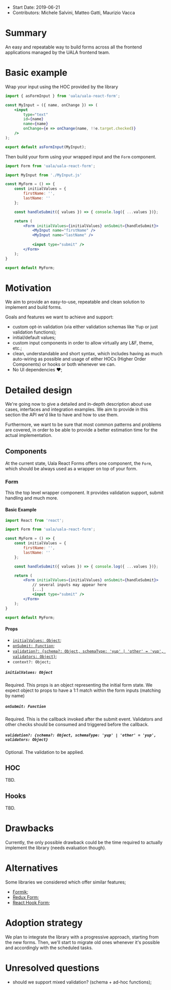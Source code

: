 - Start Date: 2019-06-21
- Contributors: Michele Salvini, Matteo Gatti, Maurizio Vacca

# Summary

An easy and repeatable way to build forms across all the frontend applications managed by the UALA frontend team.

# Basic example

Wrap your input using the HOC provided by the library

```jsx
import { asFormInput } from 'uala/uala-react-form';

const MyInput = ({ name, onChange }) => (
    <input
        type="text"
        id={name}
        name={name}
        onChange={e => onChange(name, !!e.target.checked)}
    />
);

export default asFormInput(MyInput);
```

Then build your form using your wrapped input and the `Form` component.

```jsx
import Form from 'uala/uala-react-form';

import MyInput from './MyInput.js'

const MyForm = () => {
    const initialValues = {
        firstName: '',
        lastName: ''
    };

    const handleSubmit({ values }) => { console.log({ ...values })};

    return (
        <Form initialValues={initialValues} onSubmit={handleSubmit}>
            <MyInput name="firstName" />
            <MyInput name="lastName" />
            
            <input type="submit" />
        </Form>
    );
}

export default MyForm;
```

# Motivation

We aim to provide an easy-to-use, repeatable and clean solution to implement and build forms.

Goals and features we want to achieve and support:

- custom opt-in validation (via either validation schemas like Yup or just validation functions);
- initial/default values;
- custom input components in order to allow virtually any L&F, theme, etc.;
- clean, understandable and short syntax, which includes having as much auto-wiring as possible and usage
of either HOCs (Higher Order Components) or hooks or both whenever we can.
- No UI dependencies :heart:;

# Detailed design

We're going now to give a detailed and in-depth description about use cases, interfaces and integration examples.
We aim to provide in this section the API we'd like to have and how to use them.

Furthermore, we want to be sure that most common patterns and problems are covered, in order to be able to provide
a better estimation time for the actual implementation.

## Components

At the current state, Uala React Forms offers one component, the `Form`, which should be always used as a wrapper on top of your form.

### Form

This the top level wrapper component. It provides validation support, submit handling and much more.

#### Basic Example

```jsx
import React from 'react';

import Form from 'uala/uala-react-form';

const MyForm = () => {
    const initialValues = {
        firstName: '',
        lastName: ''
    };

    const handleSubmit({ values }) => { console.log({ ...values })};

    return (
        <Form initialValues={initialValues} onSubmit={handleSubmit}>
            // several inputs may appear here
            [...]
            <input type="submit" />
        </Form>
    );
}

export default MyForm;
```
#### Props

- [`initialValues: Object`](#initialvalues-object);
- [`onSubmit: Function`](#onsubmit-function);
- [`validation?: {schema?: Object, schemaType: 'yup' | 'other' = 'yup', validators: Object}`](#validation-schema-object-schematype-yup--other--yup-validators-object);
- `context?: Object;`

##### `initialValues: Object`

Required. This props is an object representing the initial form state. We expect object to props to have a 1:1 match within the form inputs (matching by name)

##### `onSubmit: Function`

Required. This is the callback invoked after the submit event. Validators and other checks should be consumed and triggered before the callback.

##### `validation?: {schema?: Object, schemaType: 'yup' | 'other' = 'yup', validators: Object}`

Optional. The validation to be applied.

## HOC

TBD.

## Hooks

TBD.

# Drawbacks

Currently, the only possible drawback could be the time required to actually implement the library (needs evaluation though).

# Alternatives

Some libraries we considered which offer similar features;

- [Formik](https://jaredpalmer.com/formik/);
- [Redux Form](https://redux-form.com/8.2.2/);
- [React Hook Form](https://react-hook-form.com/);

# Adoption strategy

We plan to integrate the library with a progressive approach, starting from the new forms.
Then, we'll start to migrate old ones whenever it's possible and accordingly with the scheduled tasks.

# Unresolved questions

- should we support mixed validation? (schema + ad-hoc functions);
